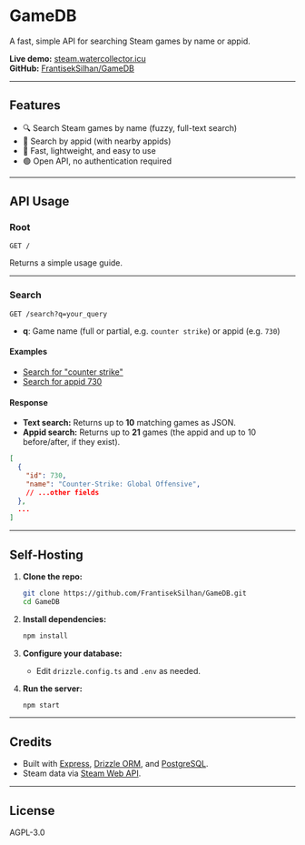 # GameDB

A fast, simple API for searching Steam games by name or appid.

**Live demo:** [steam.watercollector.icu](https://steam.watercollector.icu/)  
**GitHub:** [FrantisekSilhan/GameDB](https://github.com/FrantisekSilhan/GameDB)

---

## Features

- 🔍 Search Steam games by name (fuzzy, full-text search)
- 🔢 Search by appid (with nearby appids)
- 🚀 Fast, lightweight, and easy to use
- 🟢 Open API, no authentication required

---

## API Usage

### Root

`GET /`

Returns a simple usage guide.

---

### Search

`GET /search?q=your_query`

- **q**: Game name (full or partial, e.g. `counter strike`) or appid (e.g. `730`)

#### Examples

- [Search for "counter strike"](https://steam.watercollector.icu/search?q=counter%20strike)
- [Search for appid 730](https://steam.watercollector.icu/search?q=730)

#### Response

- **Text search:** Returns up to **10** matching games as JSON.
- **Appid search:** Returns up to **21** games (the appid and up to 10 before/after, if they exist).

```json
[
  {
    "id": 730,
    "name": "Counter-Strike: Global Offensive",
    // ...other fields
  },
  ...
]
```

---

## Self-Hosting

1. **Clone the repo:**

   ```sh
   git clone https://github.com/FrantisekSilhan/GameDB.git
   cd GameDB
   ```

2. **Install dependencies:**

   ```sh
   npm install
   ```

3. **Configure your database:**

   - Edit `drizzle.config.ts` and `.env` as needed.

4. **Run the server:**

   ```sh
   npm start
   ```

---

## Credits

- Built with [Express](https://expressjs.com/), [Drizzle ORM](https://orm.drizzle.team/), and [PostgreSQL](https://www.postgresql.org/).
- Steam data via [Steam Web API](https://partner.steamgames.com/doc/webapi_overview).

---

## License

AGPL-3.0